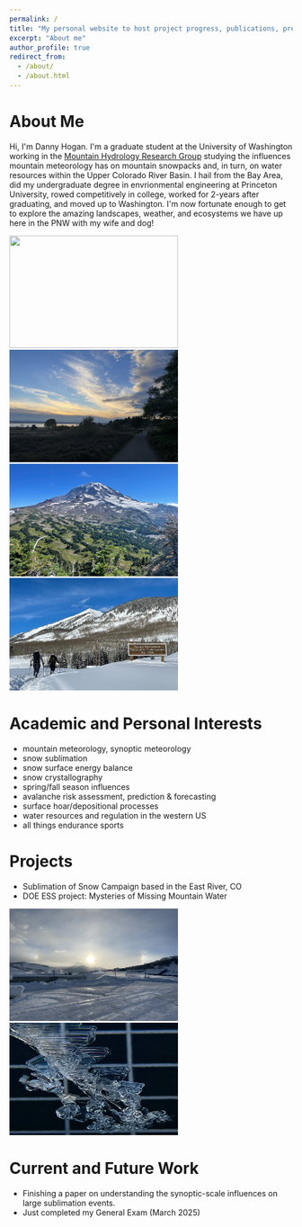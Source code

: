```yaml
---
permalink: /
title: "My personal website to host project progress, publications, presentations, and a PNW weather blog."
excerpt: "About me"
author_profile: true
redirect_from: 
  - /about/
  - /about.html
---
```


About Me
======
Hi, I'm Danny Hogan. I'm a graduate student at the University of Washington working in the [Mountain Hydrology Research Group](https://depts.washington.edu/mtnhydr/) studying the influences mountain meteorology has on mountain snowpacks and, in turn, on water resources within the Upper Colorado River Basin. I hail from the Bay Area, did my undergraduate degree in envrionmental engineering at Princeton University, rowed competitively in college, worked for 2-years after graduating, and moved up to Washington. I'm now fortunate enough to get to explore the amazing landscapes, weather, and ecosystems we have up here in the PNW with my wife and dog!

<p float="left">
  <img src="../images/denali_overcoat_peak.JPG" width="300" height="200" />
  <img src="../images/disco_cloud_deck.JPG" width="300" height="200" /> 
  <img src="../images/mt_rainier_perfect.jpg" width="300" height="200" /> 
  <img src="../images/entering_rmbl.JPG" width="300" height="200" /> 
</p>

Academic and Personal Interests
=====
- mountain meteorology, synoptic meteorology
- snow sublimation
- snow surface energy balance
- snow crystallography
- spring/fall season influences
- avalanche risk assessment, prediction & forecasting
- surface hoar/depositional processes
- water resources and regulation in the western US
- all things endurance sports


Projects
=====
- Sublimation of Snow Campaign based in the East River, CO
- DOE ESS project: Mysteries of Missing Mountain Water

<p float="left">
  <img src="../images/sun_dog.JPG " width="300" height="200" />
  <img src="../images/chained_hoar.JPG" width="300" height="200" /> 
</p>

Current and Future Work
======
- Finishing a paper on understanding the synoptic-scale influences on large sublimation events.
- Just completed my General Exam (March 2025)


<!-- Site-wide configuration
------
The main configuration file for the site is in the base directory in [_config.yml](https://github.com/academicpages/academicpages.github.io/blob/master/_config.yml), which defines the content in the sidebars and other site-wide features. You will need to replace the default variables with ones about yourself and your site's github repository. The configuration file for the top menu is in [_data/navigation.yml](https://github.com/academicpages/academicpages.github.io/blob/master/_data/navigation.yml). For example, if you don't have a portfolio or blog posts, you can remove those items from that navigation.yml file to remove them from the header.  -->
